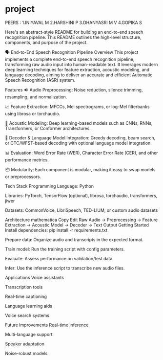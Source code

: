# project
PEERS :
1.INIYAVAL M
2.HARSHINI P
3.DHANYASRI M V
4.GOPIKA S

Here's an abstract-style README for building an end-to-end speech recognition pipeline. This README outlines the high-level structure, components, and purpose of the project.

🗣️ End-to-End Speech Recognition Pipeline
Overview
This project implements a complete end-to-end speech recognition pipeline, transforming raw audio input into human-readable text. It leverages modern deep learning techniques for feature extraction, acoustic modeling, and language decoding, aiming to deliver an accurate and efficient Automatic Speech Recognition (ASR) system.

Features
🔉 Audio Preprocessing: Noise reduction, silence trimming, resampling, and normalization.

📈 Feature Extraction: MFCCs, Mel spectrograms, or log-Mel filterbanks using librosa or torchaudio.

🧠 Acoustic Modeling: Deep learning-based models such as CNNs, RNNs, Transformers, or Conformer architectures.

🧾 Decoder & Language Model Integration: Greedy decoding, beam search, or CTC/WFST-based decoding with optional language model integration.

📊 Evaluation: Word Error Rate (WER), Character Error Rate (CER), and other performance metrics.

📦 Modularity: Each component is modular, making it easy to swap models or preprocessors.

Tech Stack
Programming Language: Python

Libraries: PyTorch, TensorFlow (optional), librosa, torchaudio, transformers, jiwer

Datasets: CommonVoice, LibriSpeech, TED-LIUM, or custom audio datasets

Architecture
mathematica
Copy
Edit
Raw Audio → Preprocessing → Feature Extraction → Acoustic Model → Decoder → Text Output
Getting Started
Install dependencies: pip install -r requirements.txt

Prepare data: Organize audio and transcripts in the expected format.

Train model: Run the training script with config parameters.

Evaluate: Assess performance on validation/test data.

Infer: Use the inference script to transcribe new audio files.

Applications
Voice assistants

Transcription tools

Real-time captioning

Language learning aids

Voice search systems

Future Improvements
Real-time inference

Multi-language support

Speaker adaptation

Noise-robust models
